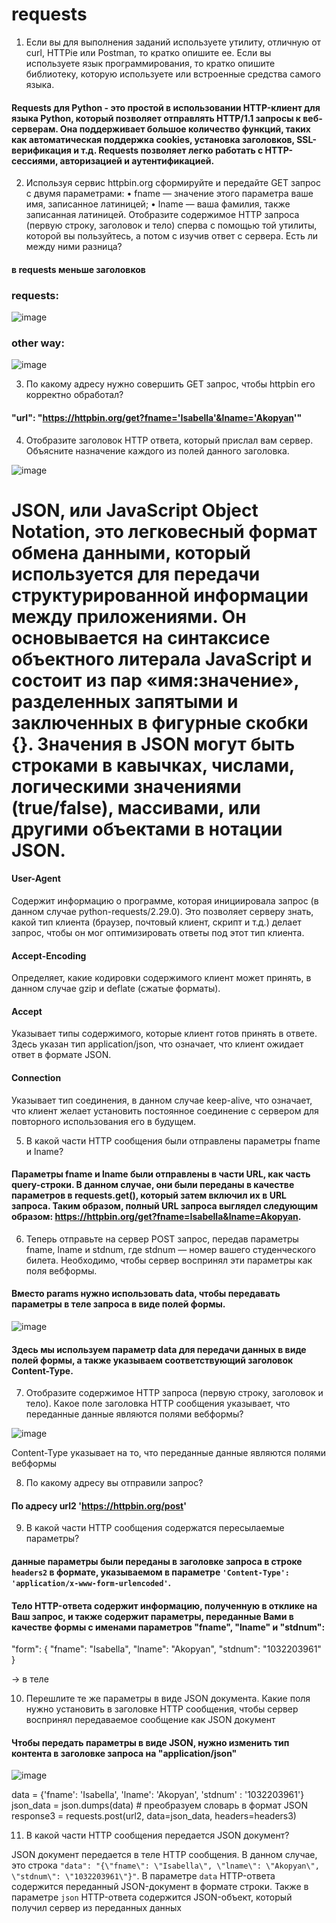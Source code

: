# requests
1. Если вы для выполнения заданий используете утилиту, отличную от curl, HTTPie или Postman, то кратко опишите ее. Если вы используете язык программирования, то кратко опишите библиотеку, которую используете или встроенные средства самого языка. 

#### Requests для Python - это простой в использовании HTTP-клиент для языка Python, который позволяет отправлять HTTP/1.1 запросы к веб-серверам. Она поддерживает большое количество функций, таких как автоматическая поддержка cookies, установка заголовков, SSL-верификация и т.д. Requests позволяет легко работать с HTTP-сессиями, авторизацией и аутентификацией.

2. Используя сервис httpbin.org сформируйте и передайте GET запрос с двумя параметрами:
• fname — значение этого параметра ваше имя, записанное латиницей;
• lname — ваша фамилия, также записанная латиницей.
Отобразите содержимое HTTP запроса (первую строку, заголовок и тело) сперва с помощью
той утилиты, которой вы пользуйтесь, а потом с изучив ответ с сервера. Есть ли между ними разница?

#### в requests меньше заголовков
### requests:

![image](https://user-images.githubusercontent.com/82978703/234848080-9d376827-1a1a-4126-82f4-146f6dcb6356.png)

### other way:

![image](https://user-images.githubusercontent.com/82978703/234842081-a1b7d2f1-5be4-4db6-a114-fd5198ada82d.png)

3. По какому адресу нужно совершить GET запрос, чтобы httpbin его корректно обработал?
####   "url": "https://httpbin.org/get?fname='Isabella'&lname='Akopyan'"

4. Отобразите заголовок HTTP ответа, который прислал вам сервер. Объясните назначение каждого из полей данного заголовка.

![image](https://user-images.githubusercontent.com/82978703/234848137-e3067ff7-bcda-470d-8059-c8e80d8ba638.png)
# JSON, или JavaScript Object Notation, это легковесный формат обмена данными, который используется для передачи структурированной информации между приложениями.  Он основывается на синтаксисе объектного литерала JavaScript и состоит из пар «имя:значение», разделенных запятыми и заключенных в фигурные скобки {}. Значения в JSON могут быть строками в кавычках, числами, логическими значениями (true/false), массивами, или другими объектами в нотации JSON.

#### User-Agent
Содержит информацию о программе, которая инициировала запрос (в данном случае python-requests/2.29.0). Это позволяет серверу знать, какой тип клиента (браузер, почтовый клиент, скрипт и т.д.) делает запрос, чтобы он мог оптимизировать ответы под этот тип клиента.
#### Accept-Encoding
Определяет, какие кодировки содержимого клиент может принять, в данном случае gzip и deflate (сжатые форматы).
#### Accept
Указывает типы содержимого, которые клиент готов принять в ответе. Здесь указан тип application/json, что означает, что клиент ожидает ответ в формате JSON.
#### Connection
Указывает тип соединения, в данном случае keep-alive, что означает, что клиент желает установить постоянное соединение с сервером для повторного использования его в будущем.

5. В какой части HTTP сообщения были отправлены параметры fname и lname?

#### Параметры fname и lname были отправлены в части URL, как часть query-строки. В данном случае, они были переданы в качестве параметров в requests.get(), который затем включил их в URL запроса. Таким образом, полный URL запроса выглядел следующим образом: https://httpbin.org/get?fname=Isabella&lname=Akopyan.


6. Теперь отправьте на сервер POST запрос, передав параметры fname, lname и stdnum, где
stdnum — номер вашего студенческого билета. Необходимо, чтобы сервер воспринял эти параметры как поля вебформы.

#### Вместо params нужно использовать data, чтобы передавать параметры в теле запроса в виде полей формы.

![image](https://user-images.githubusercontent.com/82978703/234853756-795334dd-0b41-4699-b50c-3deac0992ed2.png)

#### Здесь мы используем параметр data для передачи данных в виде полей формы, а также указываем соответствующий заголовок Content-Type.

7. Отобразите содержимое HTTP запроса (первую строку, заголовок и тело). Какое поле заголовка HTTP сообщения указывает, что переданные данные являются полями вебформы?

![image](https://user-images.githubusercontent.com/82978703/235382411-15d2c67e-8d56-4c00-a897-254481532db5.png)

Content-Type указывает на то, что переданные данные являются полями вебформы

8. По какому адресу вы отправили запрос?

#### По адресу url2 'https://httpbin.org/post'

9. В какой части HTTP сообщения содержатся пересылаемые параметры?

#### данные параметры были переданы в заголовке запроса в строке `headers2` в формате, указываемом в параметре `'Content-Type': 'application/x-www-form-urlencoded'`.

#### Тело HTTP-ответа содержит информацию, полученную в отклике на Ваш запрос, и также содержит параметры, переданные Вами в качестве формы с именами параметров "fname", "lname" и "stdnum": 


"form": {
    "fname": "Isabella", 
    "lname": "Akopyan", 
    "stdnum": "1032203961"
  }

  -> в теле
  
10. Перешлите те же параметры в виде JSON документа. Какие поля нужно установить в заголовке HTTP сообщения, чтобы сервер воспринял передаваемое сообщение как JSON документ

#### Чтобы передать параметры в виде JSON, нужно изменить тип контента в заголовке запроса на "application/json"

![image](https://user-images.githubusercontent.com/82978703/235348987-88da1dc2-98da-424b-a3dc-0906dd9f2335.png)


data = {'fname': 'Isabella', 'lname': 'Akopyan', 'stdnum' : '1032203961'}
json_data = json.dumps(data) # преобразуем словарь в формат JSON
response3 = requests.post(url2, data=json_data, headers=headers3)


11. В какой части HTTP сообщения передается JSON документ?

JSON документ передается в теле HTTP сообщения. В данном случае, это строка `"data": "{\"fname\": \"Isabella\", \"lname\": \"Akopyan\", \"stdnum\": \"1032203961\"}"`. В параметре `data` HTTP-ответа содержится переданный JSON-документ в формате строки. Также в параметре `json` HTTP-ответа содержится JSON-объект, который получил сервер из переданных данных
